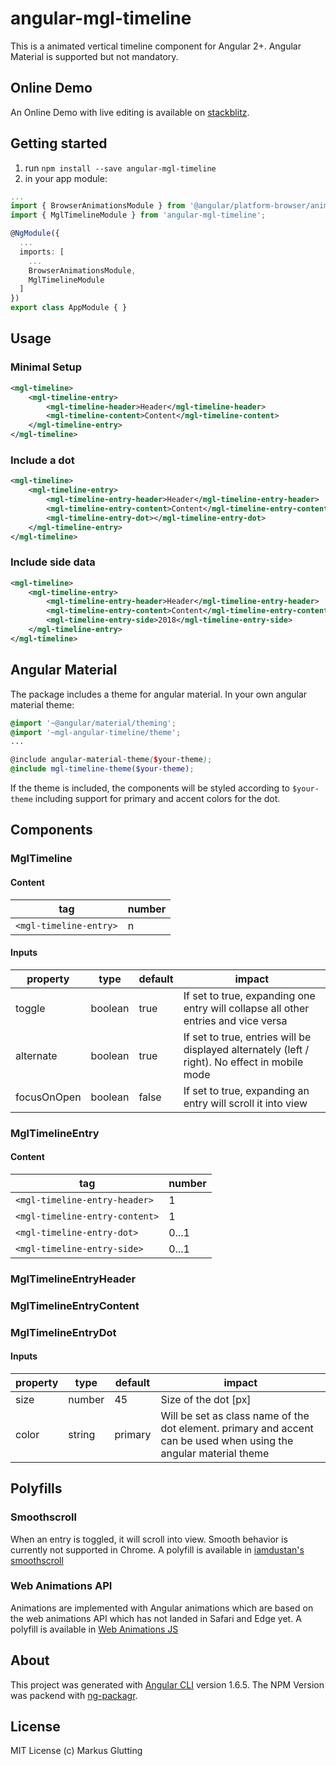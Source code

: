 # angular-mgl-timeline

This is a animated vertical timeline component for Angular 2+. Angular Material is supported but not mandatory.

## Online Demo

An Online Demo with live editing is available on [stackblitz](https://stackblitz.com/edit/angular-mgl-timeline).

## Getting started

1) run `npm install --save angular-mgl-timeline` 
2) in your app module: 
```typescript
...
import { BrowserAnimationsModule } from '@angular/platform-browser/animations';
import { MglTimelineModule } from 'angular-mgl-timeline';

@NgModule({
  ...
  imports: [
    ...
    BrowserAnimationsModule,
    MglTimelineModule
  ]
})
export class AppModule { }
```
## Usage

### Minimal Setup
```xml
<mgl-timeline>
    <mgl-timeline-entry>
        <mgl-timeline-header>Header</mgl-timeline-header>
        <mgl-timeline-content>Content</mgl-timeline-content>
    </mgl-timeline-entry>
</mgl-timeline>
```

### Include a dot
```xml
<mgl-timeline>
    <mgl-timeline-entry>
        <mgl-timeline-entry-header>Header</mgl-timeline-entry-header>
        <mgl-timeline-entry-content>Content</mgl-timeline-entry-content>
        <mgl-timeline-entry-dot></mgl-timeline-entry-dot>
    </mgl-timeline-entry>
</mgl-timeline>
```

### Include side data
```xml
<mgl-timeline>
    <mgl-timeline-entry>
        <mgl-timeline-entry-header>Header</mgl-timeline-entry-header>
        <mgl-timeline-entry-content>Content</mgl-timeline-entry-content>
        <mgl-timeline-entry-side>2018</mgl-timeline-entry-side>
    </mgl-timeline-entry>
</mgl-timeline>
```

## Angular Material

The package includes a theme for angular material. In your own angular material theme:

```scss
@import '~@angular/material/theming';
@import '~mgl-angular-timeline/theme';
...

@include angular-material-theme($your-theme);
@include mgl-timeline-theme($your-theme);
```
If the theme is included, the components will be styled according to `$your-theme` including support for primary and accent colors for the dot.

## Components

### MglTimeline

#### Content
| tag                    | number |
| ---------------------- | ------ |
| `<mgl-timeline-entry>` |     n  |

#### Inputs

| property     | type    | default | impact                                                                                         |
| ------------ | ------- | ------- | ---------------------------------------------------------------------------------------------- |
| toggle       | boolean | true    | If set to true, expanding one entry will collapse all other entries and vice versa             |
| alternate    | boolean | true    | If set to true, entries will be displayed alternately (left / right). No effect in mobile mode |
| focusOnOpen  | boolean | false   | If set to true, expanding an entry will scroll it into view                                    |

### MglTimelineEntry

#### Content
| tag                            | number |
| ------------------------------ | ------ |
| `<mgl-timeline-entry-header>`  |     1  |
| `<mgl-timeline-entry-content>` |     1  |
| `<mgl-timeline-entry-dot>`     | 0...1  |
| `<mgl-timeline-entry-side>`    | 0...1  |

### MglTimelineEntryHeader

### MglTimelineEntryContent

### MglTimelineEntryDot

#### Inputs
| property | type   | default | impact                                                                                                             |
| -------- | ------ | ------- | ------------------------------------------------------------------------------------------------------------------ |
| size     | number |     45  | Size of the dot [px]                                                                                               |
| color    | string | primary | Will be set as class name of the dot element. primary and accent can be used when using the angular material theme |


## Polyfills

### Smoothscroll
When an entry is toggled, it will scroll into view. Smooth behavior is currently not supported in Chrome. A polyfill is available in [iamdustan's smoothscroll](https://github.com/iamdustan/smoothscroll)

### Web Animations API
Animations are implemented with Angular animations which are based on the web animations API which has not landed in Safari and Edge yet. A polyfill is available in [Web Animations JS](https://github.com/web-animations/web-animations-js)

## About
This project was generated with [Angular CLI](https://github.com/angular/angular-cli) version 1.6.5.
The NPM Version was packend with [ng-packagr](https://github.com/dherges/ng-packagr).

## License
MIT License (c) Markus Glutting
